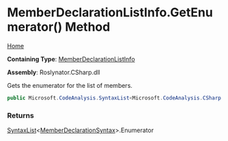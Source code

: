 # MemberDeclarationListInfo\.GetEnumerator\(\) Method

[Home](../../../../../README.md)

**Containing Type**: [MemberDeclarationListInfo](../README.md)

**Assembly**: Roslynator\.CSharp\.dll

  
Gets the enumerator for the list of members\.

```csharp
public Microsoft.CodeAnalysis.SyntaxList<Microsoft.CodeAnalysis.CSharp.Syntax.MemberDeclarationSyntax>.Enumerator GetEnumerator()
```

### Returns

[SyntaxList](https://docs.microsoft.com/en-us/dotnet/api/microsoft.codeanalysis.syntaxlist-1)\<[MemberDeclarationSyntax](https://docs.microsoft.com/en-us/dotnet/api/microsoft.codeanalysis.csharp.syntax.memberdeclarationsyntax)\>\.Enumerator

